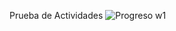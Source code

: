 Prueba de Actividades
![Progreso w1](https://user-images.githubusercontent.com/113948206/191163850-319f57a4-4997-474b-95d9-06e929b70410.png)
